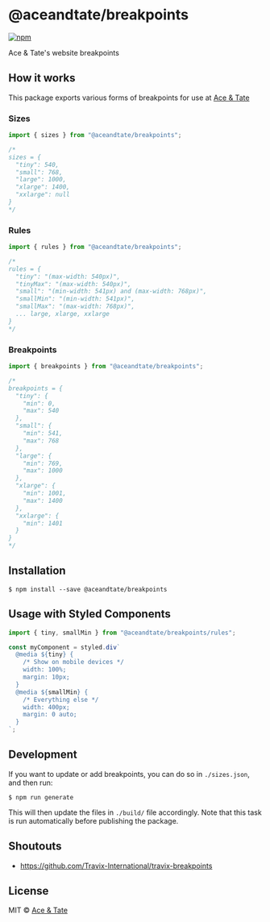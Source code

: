 # @aceandtate/breakpoints

[![npm](https://img.shields.io/npm/v/@aceandtate/breakpoints.svg)](https://www.npmjs.com/package/@aceandtate/breakpoints)

Ace & Tate's website breakpoints

## How it works

This package exports various forms of breakpoints for use at [Ace &amp; Tate](https://www.aceandtate.com)

### Sizes

```js
import { sizes } from "@aceandtate/breakpoints";

/*
sizes = {
  "tiny": 540,
  "small": 768,
  "large": 1000,
  "xlarge": 1400,
  "xxlarge": null
}
*/
```

### Rules

```js
import { rules } from "@aceandtate/breakpoints";

/*
rules = {
  "tiny": "(max-width: 540px)",
  "tinyMax": "(max-width: 540px)",
  "small": "(min-width: 541px) and (max-width: 768px)",
  "smallMin": "(min-width: 541px)",
  "smallMax": "(max-width: 768px)",
  ... large, xlarge, xxlarge
}
*/
```

### Breakpoints

```js
import { breakpoints } from "@aceandtate/breakpoints";

/*
breakpoints = {
  "tiny": {
    "min": 0,
    "max": 540
  },
  "small": {
    "min": 541,
    "max": 768
  },
  "large": {
    "min": 769,
    "max": 1000
  },
  "xlarge": {
    "min": 1001,
    "max": 1400
  },
  "xxlarge": {
    "min": 1401
  }
}
*/
```

## Installation

```
$ npm install --save @aceandtate/breakpoints
```

## Usage with Styled Components

```js
import { tiny, smallMin } from "@aceandtate/breakpoints/rules";

const myComponent = styled.div`
  @media ${tiny} {
    /* Show on mobile devices */
    width: 100%;
    margin: 10px;
  }
  @media ${smallMin} {
    /* Everything else */
    width: 400px;
    margin: 0 auto;
  }
`;
```

## Development

If you want to update or add breakpoints, you can do so in `./sizes.json`, and then run:

```
$ npm run generate
```

This will then update the files in `./build/` file accordingly. Note that this task is run automatically before publishing the package.

## Shoutouts

* https://github.com/Travix-International/travix-breakpoints

## License

MIT © [Ace & Tate](https://www.aceandtate.com)
